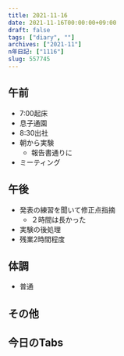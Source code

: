 ```yaml
---
title: 2021-11-16
date: 2021-11-16T00:00:00+09:00
draft: false
tags: ["diary", ""]
archives: ["2021-11"]
n年日記: ["1116"]
slug: 557745
---
```

## 午前
- 7:00起床
- 息子通園
- 8:30出社
- 朝から実験
  - 報告書通りに
- ミーティング
## 午後
- 発表の練習を聞いて修正点指摘
  - ２時間は長かった
- 実験の後処理
- 残業2時間程度
## 体調
- 普通
## その他
## 今日のTabs